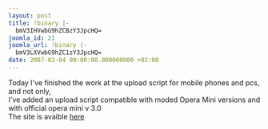 ```yaml
---
layout: post
title: !binary |-
  bmV3IHVwbG9hZCBzY3JpcHQ=
joomla_id: 21
joomla_url: !binary |-
  bmV3LXVwbG9hZC1zY3JpcHQ=
date: 2007-02-04 00:00:00.000000000 +02:00
---
```

<p>Today I've finished the work at the upload script for mobile phones and pcs, and not only,<br />I've added  an upload script compatible with moded Opera  Mini versions and with official opera mini v 3.0 <br />The site is avaible <a href="http://oprod.freepage.ro/upload/">here</a></p>
